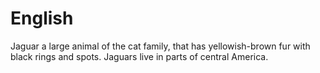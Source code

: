 English
====
Jaguar a large animal of the cat family, that has yellowish-brown fur with black
rings and spots. Jaguars live in parts of central America.

